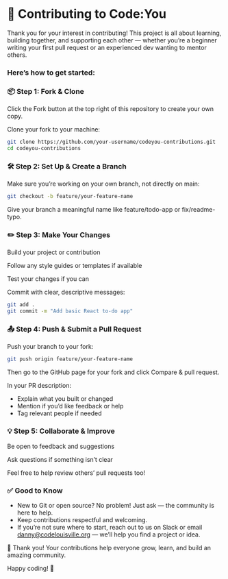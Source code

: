 # 🙌 Contributing to Code:You
Thank you for your interest in contributing!
This project is all about learning, building together, and supporting each other — whether you’re a beginner writing your first pull request or an experienced dev wanting to mentor others.

### Here’s how to get started:

### 📦 Step 1: Fork & Clone
Click the Fork button at the top right of this repository to create your own copy.

Clone your fork to your machine:

```bash
git clone https://github.com/your-username/codeyou-contributions.git
cd codeyou-contributions
```

### 🛠 Step 2: Set Up & Create a Branch
Make sure you’re working on your own branch, not directly on main:

```bash
git checkout -b feature/your-feature-name
```

Give your branch a meaningful name like feature/todo-app or fix/readme-typo.

### ✏️ Step 3: Make Your Changes
Build your project or contribution

Follow any style guides or templates if available

Test your changes if you can

Commit with clear, descriptive messages:

```bash
git add .
git commit -m "Add basic React to-do app"
```

### 📤 Step 4: Push & Submit a Pull Request
Push your branch to your fork:

```bash
git push origin feature/your-feature-name
```

Then go to the GitHub page for your fork and click Compare & pull request.

In your PR description:
- Explain what you built or changed
- Mention if you’d like feedback or help
- Tag relevant people if needed

### 💡 Step 5: Collaborate & Improve

Be open to feedback and suggestions

Ask questions if something isn’t clear

Feel free to help review others’ pull requests too!

### ✅ Good to Know

- New to Git or open source? No problem! Just ask — the community is here to help.
- Keep contributions respectful and welcoming.
- If you’re not sure where to start, reach out to us on Slack or email danny@codelouisville.org — we’ll help you find a project or idea.

🎉 Thank you!
Your contributions help everyone grow, learn, and build an amazing community.

Happy coding! 🚀
